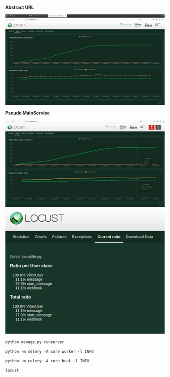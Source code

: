 <b>Abstract URL</b>


![Screenshot from 2023-12-29 23-17-16.png](Screenshot%20from%202023-12-29%2023-17-16.png)

<b>Pseudo MainServise</b>

![Screenshot from 2023-12-29 23-23-27.png](Screenshot%20from%202023-12-29%2023-23-27.png)
![Screenshot from 2023-12-29 23-23-40.png](Screenshot%20from%202023-12-29%2023-23-40.png)

```commandline
python manage.py runserver
```

```commandline
python -m celery -A core worker -l INFO
```

```commandline
python -m celery -A core beat -l INFO
```

```commandline
locust
```